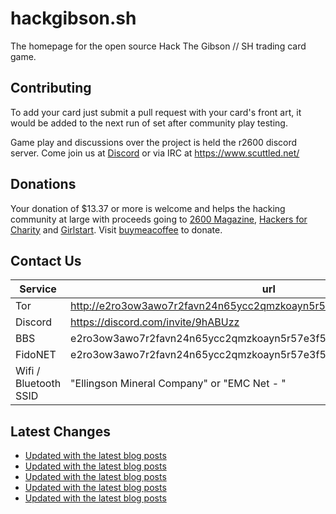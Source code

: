 # hackgibson.sh
The homepage for the open source Hack The Gibson // SH trading card game.


## Contributing

To add your card just submit a pull request with your card's front art, it would be added to the next run of set after community play testing.

Game play and discussions over the project is held the r2600 discord server. Come join us at [Discord](https://discord.com/invite/9hABUzz) or via IRC at https://www.scuttled.net/


## Donations

Your donation of $13.37 or more is welcome and helps the hacking community at large with proceeds going to [2600 Magazine](https://2600.com/), [Hackers for Charity](https://hackersforcharity.org) and [Girlstart](https://girlstart.org).  Visit [buymeacoffee](https://www.buymeacoffee.com/hackgibson.sh) to donate.


## Contact Us

Service | url
-|-
Tor | http://e2ro3ow3awo7r2favn24n65ycc2qmzkoayn5r57e3f56nvjwdcgg32ad.onion
Discord | https://discord.com/invite/9hABUzz
BBS | e2ro3ow3awo7r2favn24n65ycc2qmzkoayn5r57e3f56nvjwdcgg32ad.onion:23
FidoNET | e2ro3ow3awo7r2favn24n65ycc2qmzkoayn5r57e3f56nvjwdcgg32ad.onion:24554
Wifi / Bluetooth SSID | "Ellingson Mineral Company" or "EMC Net - <fidonet address>"

## Latest Changes
<!-- BLOG-POST-LIST:START -->
- [Updated with the latest blog posts](https://github.com/DFW2600/hackgibson.sh/commit/9bc0891c418bed1b01f998f3badc7ef2a579dcf7)
- [Updated with the latest blog posts](https://github.com/DFW2600/hackgibson.sh/commit/7dc9502e47f3412e7a4ed029413c5c11e2dbfff5)
- [Updated with the latest blog posts](https://github.com/DFW2600/hackgibson.sh/commit/e5bdfe26d708f1dd9cd1391878c6b03a14a906c9)
- [Updated with the latest blog posts](https://github.com/DFW2600/hackgibson.sh/commit/71138f90c7ac7be6173a5033b0cb5a0823ff061b)
- [Updated with the latest blog posts](https://github.com/DFW2600/hackgibson.sh/commit/6664ef482ec33d68608f1bedd214ed26fa92828e)
<!-- BLOG-POST-LIST:END -->
